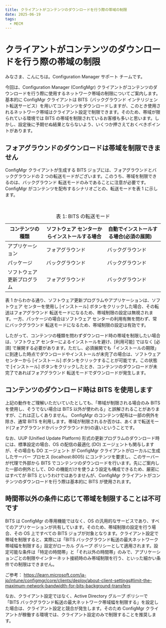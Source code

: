 ```yaml
---
title: クライアントがコンテンツのダウンロードを行う際の帯域の制限
date: 2025-06-19
tags:
  - MECM
---
```

# クライアントがコンテンツのダウンロードを行う際の帯域の制限
みなさま、こんにちは。Configuration Manager サポート チームです。

今回は、Configuration Manager (ConfigMgr) クライアントがコンテンツのダウンロードを行う際に使用するネットワーク帯域の制限についてご案内します。基本的に ConfigMgr クライアントは BITS（バックグラウンド インテリジェント転送サービス）を用いてコンテンツをダウンロードしますが、このとき使用されるネットワーク帯域はクライアント設定で制限できます。そのため、帯域が限られている環境では BITS の帯域を制限されているお客様も多いと思います。しかし、設定後に予期せぬ結果とならないよう、いくつか押さえておくべきポイントがあります。


## フォアグラウンドのダウンロードは帯域を制限できません
ConfigMgr クライアントが生成する BITS ジョブには、フォアグラウンドとバックグラウンドの 2 つの転送モードがございます。このうち、帯域を制限できるのは、バックグラウンド 転送モードのみであることに注意が必要です。ConfigMgr がコンテンツを配布するシナリオごとの、転送モードを表 1 に示します。

<table>
  <caption>表 1: BITS の転送モード</caption>
  <thead>
    <tr>
      <th>コンテンツの種類</th>
      <th>ソフトウェア センターからインストールする場合</th>
      <th>自動でインストールする場合(必須の展開)
    </tr>
  </thead>
  <tbody>
    <tr>
      <td>アプリケーション</td>
      <td>フォアグラウンド</td>
      <td>バックグラウンド</td>
    </tr>
    <tr>
      <td>パッケージ</td>
      <td>バックグラウンド</td>
      <td>バックグラウンド</td>
    </tr>
    <tr>
      <td>ソフトウェア更新プログラム</td>
      <td>フォアグラウンド</td>
      <td>バックグラウンド</td>
  </tbody>
</table>

表 1 からわかる通り、ソフトウェア更新プログラムやアプリケーションは、ソフトウェア センターを使用し [インストール] ボタンをクリックした場合、その転送はフォアグラウンド 転送モードになるため、帯域制限の設定は無視されます。一方、パッケージの場合はソフトウェア センターの利用有無を問わず、常にバックグラウンド 転送モードになるため、帯域制限の設定は有効です。

したがって、コンテンツの種類を問わずダウンロード時の帯域を制限したい場合は、ソフトウェア センターによるインストールを避け、[利用可能] ではなく [必須] で展開する必要があります。ただし、必須展開でも「インストールの期限」に到達した時点でダウンロードやインストールが未完了の場合は、ソフトウェア センターから [インストール] ボタンをクリックすることが可能です。この状態で [インストール] ボタンをクリックしたとき、コンテンツのダウンロードが未完了であればフォアグラウンド 転送モードでダウンロードが発生します。


## コンテンツのダウンロード時は BITS を使用します
上記の動作をご理解いただいていたとしても、「帯域が制限される場合のみ BITS を使用し、そうでない場合は BITS 以外が使われる」と誤解されることがありますが、これは正しくありません。 ConfigMgr のコンテンツ配布は一部の例外を除き、通常 BITS を利用します。帯域が制限されるか否かは、あくまで転送モード(フォアグラウンドかバックグラウンドか)の違いということです。

なお、UUP (Unified Update Platform) 形式の更新プログラムのダウンロード時には、標準設定の場合、OS の配信の最適化 (DO) エージェントも関与しますが、その場合も DO エージェント が ConfigMgr クライアントがローカルに生成したサーバー プロセス (localhost:8005) にコンテンツを要求し、このサーバーが代理で外部から BITS でコンテンツのダウンロードを行います。先にご案内した一部の例外として、DO の機能だけを使うよう設定も構成できるため、厳密にはすべてが BITS というわけではありませんが、ConfigMgr クライアントがコンテンツのダウンロードを行う際は基本的に BITS が使用されます。


## 時間帯以外の条件に応じて帯域を制限することは不可です
BITS は ConfigMgr の専用機能ではなく、OS の汎用的なサービスであり、すべてのアプリケーションが共有しています。そのため、帯域制限の設定を行う場合、その OS 上ですべての BITS ジョブが対象となります。クライアント設定で帯域を制限すると、実際には「BITS バックグラウンド転送の最大ネットワーク帯域幅を制限する」設定がローカル グループ ポリシーとして適用されます。設定可能な条件は「特定の時間帯」と「それ以外の時間帯」のみで、アプリケーションごとの制限やインターネット接続時のみ帯域制限を行う、といった細かい条件での制限はできません。

ご参考：
https://learn.microsoft.com/ja-jp/intune/configmgr/core/clients/deploy/about-client-settings#limit-the-maximum-network-bandwidth-for-bits-background-transfers

なお、クライアント設定ではなく、Active Directory グループ ポリシーで「BITS バックグラウンド転送の最大ネットワーク帯域幅を制限する」を設定した場合は、クライアント設定と競合が発生します。そのため ConfigMgr クライアントが稼働する環境では、クライアント設定のみで制限することを推奨します。

